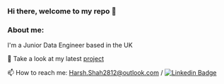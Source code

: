 ### Hi there, welcome to my repo 👋
### About me:
I'm a Junior Data Engineer based in the UK

🔭 Take a look at my latest [project](https://github.com/HarshShah2812/Azure-Data-Pipeline.git)

📫 How to reach me: Harsh.Shah2812@outlook.com / [![Linkedin Badge](https://img.shields.io/badge/-kakbar-blue?style=flat&logo=Linkedin&logoColor=white)](https://www.linkedin.com/in/harsh-shah-338450101/)
<!--
**HarshShah2812/HarshShah2812** is a ✨ _special_ ✨ repository because its `README.md` (this file) appears on your GitHub profile.

Here are some ideas to get you started:

- 🔭 I'll be working on some more interesting projects such as the ones seen below
- 🌱 I’m currently learning ...
- 👯 I’m looking to collaborate on ...
- 🤔 I’m looking for help with ...
- 💬 Ask me about ...
- 📫 How to reach me: ...
- 😄 Pronouns: ...
- ⚡ Fun fact: ...
-->
